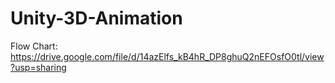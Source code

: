 # Unity-3D-Animation

Flow Chart: https://drive.google.com/file/d/14azElfs_kB4hR_DP8ghuQ2nEFOsfO0tl/view?usp=sharing
